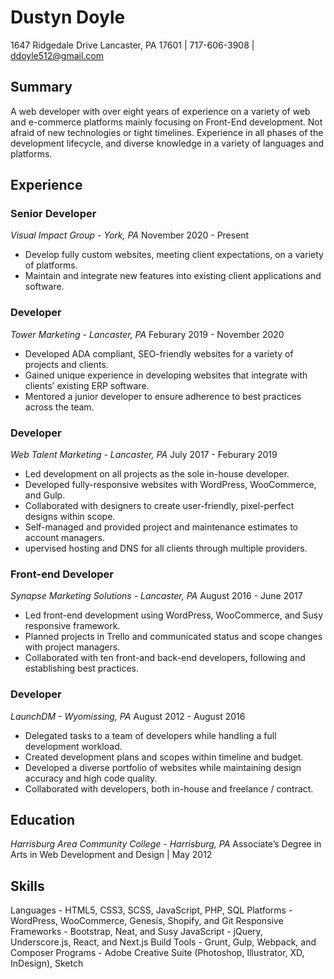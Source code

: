 # Dustyn Doyle

1647 Ridgedale Drive Lancaster, PA 17601 | 717-606-3908 | ddoyle512@gmail.com

## Summary

A web developer with over eight years of experience on a variety of web and e-commerce platforms mainly focusing on Front-End development. Not afraid of new technologies or tight timelines. Experience in all phases of the development lifecycle, and diverse knowledge in a variety of languages and platforms.

## Experience

### Senior Developer
_Visual Impact Group - York, PA_
November 2020 - Present

- Develop fully custom websites, meeting client expectations, on a variety of platforms.
- Maintain and integrate new features into existing client applications and software.

### Developer
_Tower Marketing - Lancaster, PA_
Feburary 2019 - November 2020

- Developed ADA compliant, SEO-friendly websites for a variety of projects and clients.
- Gained unique experience in developing websites that integrate with clients’ existing ERP software.
- Mentored a junior developer to ensure adherence to best practices across the team.

### Developer
_Web Talent Marketing - Lancaster, PA_
July 2017 - Feburary 2019

- Led development on all projects as the sole in-house developer.
- Developed fully-responsive websites with WordPress, WooCommerce, and Gulp.
- Collaborated with designers to create user-friendly, pixel-perfect designs within scope.
- Self-managed and provided project and maintenance estimates to account managers.
- upervised hosting and DNS for all clients through multiple providers.

### Front-end Developer
_Synapse Marketing Solutions - Lancaster, PA_
August 2016 - June 2017

- Led front-end development using WordPress, WooCommerce, and Susy responsive framework.
- Planned projects in Trello and communicated status and scope changes with project managers.
- Collaborated with ten front-and back-end developers, following and establishing best practices.

### Developer
_LaunchDM - Wyomissing, PA_
August 2012 - August 2016

- Delegated tasks to a team of developers while handling a full development workload.
- Created development plans and scopes within timeline and budget.
- Developed a diverse portfolio of websites while maintaining design accuracy and high code quality.
- Collaborated with developers, both in-house and freelance / contract.

## Education
_Harrisburg Area Community College - Harrisburg, PA_
Associate’s Degree in Arts in Web Development and Design | May 2012

## Skills
Languages - HTML5, CSS3, SCSS, JavaScript, PHP, SQL
Platforms - WordPress, WooCommerce, Genesis, Shopify, and Git
Responsive Frameworks - Bootstrap, Neat, and Susy
JavaScript - jQuery, Underscore.js, React, and Next.js
Build Tools - Grunt, Gulp, Webpack, and Composer
Programs - Adobe Creative Suite (Photoshop, Illustrator, XD, InDesign), Sketch
